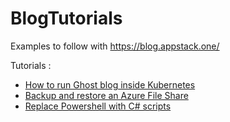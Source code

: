 # BlogTutorials

Examples to follow with https://blog.appstack.one/

Tutorials : 

- [How to run Ghost blog inside Kubernetes](https://blog.appstack.one/how-to-run-ghost-blog-inside-kubernetes/)
- [Backup and restore an Azure File Share](https://blog.appstack.one/backup-and-restore-an-azure-file-share/)
- [Replace Powershell with C# scripts](https://blog.appstack.one/replace-powershell-with-c-scripts/)